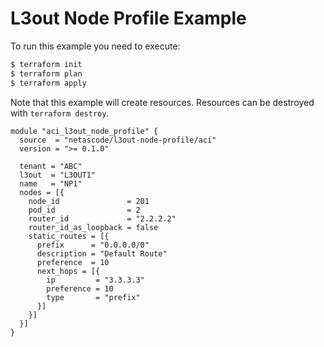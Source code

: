 <!-- BEGIN_TF_DOCS -->
# L3out Node Profile Example

To run this example you need to execute:

```bash
$ terraform init
$ terraform plan
$ terraform apply
```

Note that this example will create resources. Resources can be destroyed with `terraform destroy`.

```hcl
module "aci_l3out_node_profile" {
  source  = "netascode/l3out-node-profile/aci"
  version = ">= 0.1.0"

  tenant = "ABC"
  l3out  = "L3OUT1"
  name   = "NP1"
  nodes = [{
    node_id               = 201
    pod_id                = 2
    router_id             = "2.2.2.2"
    router_id_as_loopback = false
    static_routes = [{
      prefix      = "0.0.0.0/0"
      description = "Default Route"
      preference  = 10
      next_hops = [{
        ip         = "3.3.3.3"
        preference = 10
        type       = "prefix"
      }]
    }]
  }]
}
```
<!-- END_TF_DOCS -->